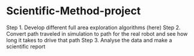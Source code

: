 # Scientific-Method-project

Step 1. Develop different full area exploration algorithms (here)
Step 2. Convert path traveled in simulation to path for the real robot and see how long it takes to drive that path
Step 3. Analyse the data and make a scientific report
